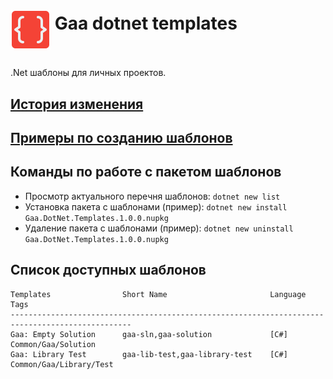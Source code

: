 # <p><img src="icon.png" width="64px" height="64px" align="middle"/> Gaa dotnet templates</p>

.Net шаблоны для личных проектов. 

## [История изменения](CHANGELOG.md)

## [Примеры по созданию шаблонов](https://github.com/dotnet/dotnet-template-samples)

## Команды по работе с пакетом шаблонов

- Просмотр актуального перечня шаблонов: `dotnet new list`
- Установка пакета с шаблонами (пример): `dotnet new install Gaa.DotNet.Templates.1.0.0.nupkg`
- Удаление пакета с шаблонами (пример):  `dotnet new uninstall Gaa.DotNet.Templates.1.0.0.nupkg`

## Список доступных шаблонов

```
Templates                Short Name                       Language    Tags
-------------------------------------------------------------------------------------------------
Gaa: Empty Solution      gaa-sln,gaa-solution             [C#]        Common/Gaa/Solution
Gaa: Library Test        gaa-lib-test,gaa-library-test    [C#]        Common/Gaa/Library/Test
```